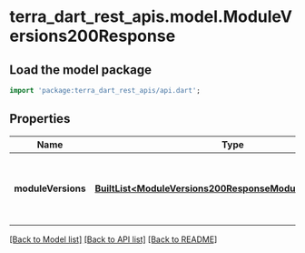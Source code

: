 # terra_dart_rest_apis.model.ModuleVersions200Response

## Load the model package
```dart
import 'package:terra_dart_rest_apis/api.dart';
```

## Properties
Name | Type | Description | Notes
------------ | ------------- | ------------- | -------------
**moduleVersions** | [**BuiltList&lt;ModuleVersions200ResponseModuleVersionsInner&gt;**](ModuleVersions200ResponseModuleVersionsInner.md) | module_versions is a list of module names with their consensus versions. | [optional] 

[[Back to Model list]](../README.md#documentation-for-models) [[Back to API list]](../README.md#documentation-for-api-endpoints) [[Back to README]](../README.md)


